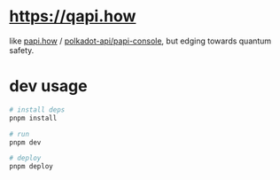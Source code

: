 # https://qapi.how

like [papi.how](https://dev.papi.how) / [polkadot-api/papi-console](https://github.com/polkadot-api/papi-console), but edging towards quantum safety.

# dev usage

```bash
# install deps
pnpm install

# run
pnpm dev

# deploy
pnpm deploy
```
